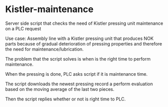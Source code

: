 # Kistler-maintenance
Server side script that checks the need of Kistler pressing unit maintenance on a PLC request

Use case:
Assembly line with a Kistler pressing unit that produces NOK parts because of gradual deterioration of pressing properties and therefore the need for maintenance/lubrication.

The problem that the script solves is when is the right time to perform maintenance.

When the pressing is done, PLC asks script if it is maintenance time.

The script downloads the newest pressing record a perform evaluation based on the moving average of the last two pieces.

Then the script replies whether or not is right time to PLC.
